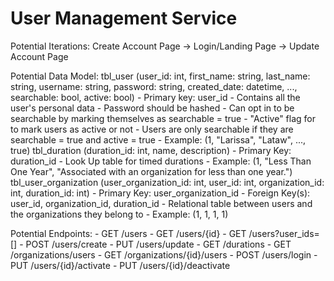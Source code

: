# User Management Service 

Potential Iterations:
		Create Account Page -> Login/Landing Page -> Update Account Page

Potential Data Model:
		tbl_user (user_id: int, first_name: string, last_name: string, username: string, password: string, created_date: datetime, ..., searchable: bool, active: bool)
			- Primary key: user_id
			- Contains all the user's personal data
			- Password should be hashed
			- Can opt in to be searchable by marking themselves as searchable = true
			- "Active" flag for to mark users as active or not
			- Users are only searchable if they are searchable = true and active = true
			- Example: (1, "Larissa", "Lataw", ..., true)
		tbl_duration (duration_id: int, name, description)
			- Primary Key: duration_id
			- Look Up table for timed durations
			- Example: (1, "Less Than One Year", "Associated with an organization for less than one year.")
		tbl_user_organization (user_organization_id: int, user_id: int, organization_id: int, duration_id: int)
			- Primary Key: user_organization_id
			- Foreign Key(s): user_id, organization_id, duration_id
			- Relational table between users and the organizations they belong to
			- Example: (1, 1, 1, 1)

Potential Endpoints:
		- GET /users 
		- GET /users/{id}
		- GET /users?user_ids=[]
		- POST /users/create
		- PUT /users/update
		- GET /durations
		- GET /organizations/users 
		- GET /organizations/{id}/users
		- POST /users/login
		- PUT /users/{id}/activate
		- PUT /users/{id}/deactivate